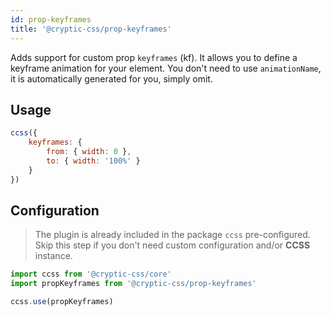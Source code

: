```yaml
---
id: prop-keyframes
title: '@cryptic-css/prop-keyframes'
---
```


Adds support for custom prop `keyframes` (kf). It allows you to define a keyframe
animation for your element. You don't need to use `animationName`,
it is automatically generated for you, simply omit.

## Usage

```js live
ccss({
    keyframes: {
        from: { width: 0 },
        to: { width: '100%' }
    }
})
```

## Configuration

> The plugin is already included in the package `ccss` pre-configured.
> Skip this step if you don't need custom configuration and/or **CCSS** instance.

```js
import ccss from '@cryptic-css/core'
import propKeyframes from '@cryptic-css/prop-keyframes'

ccss.use(propKeyframes)
```
